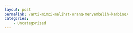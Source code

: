 ```yaml
---
layout: post
permalink: /arti-mimpi-melihat-orang-menyembelih-kambing/
categories:
    - Uncategorized
---
```



